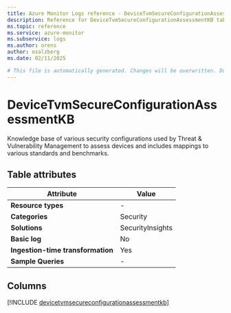 ```yaml
---
title: Azure Monitor Logs reference - DeviceTvmSecureConfigurationAssessmentKB
description: Reference for DeviceTvmSecureConfigurationAssessmentKB table in Azure Monitor Logs.
ms.topic: reference
ms.service: azure-monitor
ms.subservice: logs
ms.author: orens
author: osalzberg
ms.date: 02/11/2025

# This file is automatically generated. Changes will be overwritten. Do not change this file directly.
---
```


# DeviceTvmSecureConfigurationAssessmentKB

Knowledge base of various security configurations used by Threat & Vulnerability Management to assess devices and includes mappings to various standards and benchmarks.


## Table attributes

|Attribute|Value|
|---|---|
|**Resource types**|-|
|**Categories**|Security|
|**Solutions**| SecurityInsights|
|**Basic log**|No|
|**Ingestion-time transformation**|Yes|
|**Sample Queries**|-|



## Columns
  
[!INCLUDE [devicetvmsecureconfigurationassessmentkb](~/reusable-content/ce-skilling/azure/includes/azure-monitor/reference/tables/devicetvmsecureconfigurationassessmentkb-include.md)]
